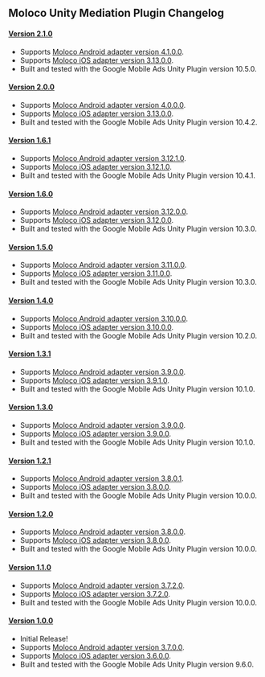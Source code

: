 ## Moloco Unity Mediation Plugin Changelog

#### [Version 2.1.0](https://dl.google.com/googleadmobadssdk/mediation/unity/moloco/MolocoUnityAdapter-2.1.0.zip)
- Supports [Moloco Android adapter version 4.1.0.0](https://github.com/googleads/googleads-mobile-android-mediation/blob/main/ThirdPartyAdapters/moloco/CHANGELOG.md#version-4100).
- Supports [Moloco iOS adapter version 3.13.0.0](https://github.com/googleads/googleads-mobile-ios-mediation/blob/main/adapters/Moloco/CHANGELOG.md#version-31300).
- Built and tested with the Google Mobile Ads Unity Plugin version 10.5.0.

#### [Version 2.0.0](https://dl.google.com/googleadmobadssdk/mediation/unity/moloco/MolocoUnityAdapter-2.0.0.zip)
- Supports [Moloco Android adapter version 4.0.0.0](https://github.com/googleads/googleads-mobile-android-mediation/blob/main/ThirdPartyAdapters/moloco/CHANGELOG.md#version-4000).
- Supports [Moloco iOS adapter version 3.13.0.0](https://github.com/googleads/googleads-mobile-ios-mediation/blob/main/adapters/Moloco/CHANGELOG.md#version-31300).
- Built and tested with the Google Mobile Ads Unity Plugin version 10.4.2.

#### [Version 1.6.1](https://dl.google.com/googleadmobadssdk/mediation/unity/moloco/MolocoUnityAdapter-1.6.1.zip)
- Supports [Moloco Android adapter version 3.12.1.0](https://github.com/googleads/googleads-mobile-android-mediation/blob/main/ThirdPartyAdapters/moloco/CHANGELOG.md#version-31210).
- Supports [Moloco iOS adapter version 3.12.1.0](https://github.com/googleads/googleads-mobile-ios-mediation/blob/main/adapters/Moloco/CHANGELOG.md#version-31210).
- Built and tested with the Google Mobile Ads Unity Plugin version 10.4.1.

#### [Version 1.6.0](https://dl.google.com/googleadmobadssdk/mediation/unity/moloco/MolocoUnityAdapter-1.6.0.zip)
- Supports [Moloco Android adapter version 3.12.0.0](https://github.com/googleads/googleads-mobile-android-mediation/blob/main/ThirdPartyAdapters/moloco/CHANGELOG.md#version-31200).
- Supports [Moloco iOS adapter version 3.12.0.0](https://github.com/googleads/googleads-mobile-ios-mediation/blob/main/adapters/Moloco/CHANGELOG.md#version-31200).
- Built and tested with the Google Mobile Ads Unity Plugin version 10.3.0.

#### [Version 1.5.0](https://dl.google.com/googleadmobadssdk/mediation/unity/moloco/MolocoUnityAdapter-1.5.0.zip)
- Supports [Moloco Android adapter version 3.11.0.0](https://github.com/googleads/googleads-mobile-android-mediation/blob/main/ThirdPartyAdapters/moloco/CHANGELOG.md#version-31100).
- Supports [Moloco iOS adapter version 3.11.0.0](https://github.com/googleads/googleads-mobile-ios-mediation/blob/main/adapters/Moloco/CHANGELOG.md#version-31100).
- Built and tested with the Google Mobile Ads Unity Plugin version 10.3.0.

#### [Version 1.4.0](https://dl.google.com/googleadmobadssdk/mediation/unity/moloco/MolocoUnityAdapter-1.4.0.zip)
- Supports [Moloco Android adapter version 3.10.0.0](https://github.com/googleads/googleads-mobile-android-mediation/blob/main/ThirdPartyAdapters/moloco/CHANGELOG.md#version-31000).
- Supports [Moloco iOS adapter version 3.10.0.0](https://github.com/googleads/googleads-mobile-ios-mediation/blob/main/adapters/Moloco/CHANGELOG.md#version-31000).
- Built and tested with the Google Mobile Ads Unity Plugin version 10.2.0.

#### [Version 1.3.1](https://dl.google.com/googleadmobadssdk/mediation/unity/moloco/MolocoUnityAdapter-1.3.1.zip)
- Supports [Moloco Android adapter version 3.9.0.0](https://github.com/googleads/googleads-mobile-android-mediation/blob/main/ThirdPartyAdapters/moloco/CHANGELOG.md#version-3900).
- Supports [Moloco iOS adapter version 3.9.1.0](https://github.com/googleads/googleads-mobile-ios-mediation/blob/main/adapters/Moloco/CHANGELOG.md#version-3910).
- Built and tested with the Google Mobile Ads Unity Plugin version 10.1.0.

#### [Version 1.3.0](https://dl.google.com/googleadmobadssdk/mediation/unity/moloco/MolocoUnityAdapter-1.3.0.zip)
- Supports [Moloco Android adapter version 3.9.0.0](https://github.com/googleads/googleads-mobile-android-mediation/blob/main/ThirdPartyAdapters/moloco/CHANGELOG.md#version-3900).
- Supports [Moloco iOS adapter version 3.9.0.0](https://github.com/googleads/googleads-mobile-ios-mediation/blob/main/adapters/Moloco/CHANGELOG.md#version-3900).
- Built and tested with the Google Mobile Ads Unity Plugin version 10.1.0.

#### [Version 1.2.1](https://dl.google.com/googleadmobadssdk/mediation/unity/moloco/MolocoUnityAdapter-1.2.1.zip)
- Supports [Moloco Android adapter version 3.8.0.1](https://github.com/googleads/googleads-mobile-android-mediation/blob/main/ThirdPartyAdapters/moloco/CHANGELOG.md#version-3801).
- Supports [Moloco iOS adapter version 3.8.0.0](https://github.com/googleads/googleads-mobile-ios-mediation/blob/main/adapters/Moloco/CHANGELOG.md#version-3800).
- Built and tested with the Google Mobile Ads Unity Plugin version 10.0.0.

#### [Version 1.2.0](https://dl.google.com/googleadmobadssdk/mediation/unity/moloco/MolocoUnityAdapter-1.2.0.zip)
- Supports [Moloco Android adapter version 3.8.0.0](https://github.com/googleads/googleads-mobile-android-mediation/blob/main/ThirdPartyAdapters/moloco/CHANGELOG.md#version-3800).
- Supports [Moloco iOS adapter version 3.8.0.0](https://github.com/googleads/googleads-mobile-ios-mediation/blob/main/adapters/Moloco/CHANGELOG.md#version-3800).
- Built and tested with the Google Mobile Ads Unity Plugin version 10.0.0.

#### [Version 1.1.0](https://dl.google.com/googleadmobadssdk/mediation/unity/moloco/MolocoUnityAdapter-1.1.0.zip)
- Supports [Moloco Android adapter version 3.7.2.0](https://github.com/googleads/googleads-mobile-android-mediation/blob/main/ThirdPartyAdapters/moloco/CHANGELOG.md#version-3720).
- Supports [Moloco iOS adapter version 3.7.2.0](https://github.com/googleads/googleads-mobile-ios-mediation/blob/main/adapters/Moloco/CHANGELOG.md#version-3720).
- Built and tested with the Google Mobile Ads Unity Plugin version 10.0.0.

#### [Version 1.0.0](https://dl.google.com/googleadmobadssdk/mediation/unity/moloco/MolocoUnityAdapter-1.0.0.zip)
- Initial Release!
- Supports [Moloco Android adapter version 3.7.0.0](https://github.com/googleads/googleads-mobile-android-mediation/blob/main/ThirdPartyAdapters/moloco/CHANGELOG.md#version-3700).
- Supports [Moloco iOS adapter version 3.6.0.0](https://github.com/googleads/googleads-mobile-ios-mediation/blob/main/adapters/Moloco/CHANGELOG.md#version-3600).
- Built and tested with the Google Mobile Ads Unity Plugin version 9.6.0.
